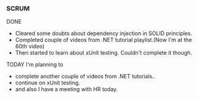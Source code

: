 ### SCRUM
DONE
- Cleared some doubts about dependency injection in SOLID principles. 
- Completed couple of videos from .NET tutorial playlist.(Now I'm at the 60th video)
- Then started to learn about xUnit testing. Couldn't complete it though.

TODAY
I'm planning to
- complete another couple of videos from .NET tutorials..
- continue on xUnit testing. 
- and also I have a meeting with HR today. 
